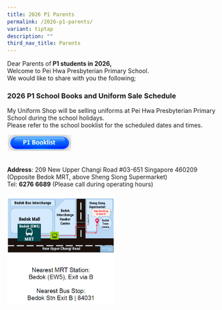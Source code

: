 ```yaml
---
title: 2026 P1 Parents
permalink: /2026-p1-parents/
variant: tiptap
description: ""
third_nav_title: Parents
---
```

<p>Dear Parents of<strong> P1 students in 2026, &nbsp;</strong> 
<br>Welcome to Pei Hwa Presbyterian Primary School. &nbsp;
<br>We would like to share with you the following;
<br>
</p>
<h3>2026 P1 School Books and Uniform Sale Schedule</h3>
<p>My Uniform Shop will be selling uniforms at Pei Hwa Presbyterian Primary
School during the school holidays.
<br>Please refer to the school booklist for the scheduled dates and times.
<br>
</p>
<p></p>
<div class="isomer-image-wrapper">
<img style="width: 30%;" height="auto" width="100%" alt="" src="/images/Buttons/p1 booklist.JPG">
</div>
<p>
<br><strong>Address</strong>: 209 New Upper Changi Road #03-651 Singapore
460209
<br>(Opposite Bedok MRT, above Sheng Siong Supermarket)
<br>Tel: <strong>6276 6689</strong> (Please call during operating hours)</p>
<p></p>
<div class="isomer-image-wrapper">
<img style="width: 50%;" height="auto" width="100%" alt="" src="/images/Picture Cover/uniform_shop_location.png">
</div>
<p></p>